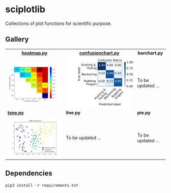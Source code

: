 # sciplotlib

Collections of plot functions for scientific purpose. 

## Gallery

<table>
  <tr>
    <th><a href="./src/heatmap.py">heatmap.py</a></th>
    <th><a href="./src/confusionchart.py">confusionchart.py</a></th>
    <th>barchart.py</th>
  </tr>
  <tr>
    <td><img src="./src/example/heatmap.png" alt="heatmap"></td>
    <td><img src="./src/example/confusion_matrix.png" alt="confusion matrix"></td>
    <td>To be updated ...</td>
  </tr>
  <tr>
    <td><strong><a href="./src/tsne.py">tsne.py</a></strong></td>
    <td><strong>line.py</strong></td>
    <td><strong>pie.py</strong></td>
  </tr>
  <tr>
    <td><img src="./src/example/tsne.png" alt="tsne"></td>
    <td>To be updated ...</td>
    <td>To be updated ...</td>
  </tr>
</table>

## Dependencies

```
pip3 install -r requirements.txt
```